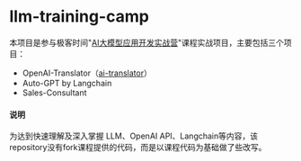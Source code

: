 # llm-training-camp
本项目是参与极客时间"[AI大模型应用开发实战营](https://u.geekbang.org/lesson/553)"课程实战项目，主要包括三个项目：
- OpenAI-Translator（[ai-translator](ai-translator)）
- Auto-GPT by Langchain
- Sales-Consultant

#### 说明
为达到快速理解及深入掌握 LLM、OpenAI API、Langchain等内容，该repository没有fork课程提供的代码，而是以课程代码为基础做了些改写。
